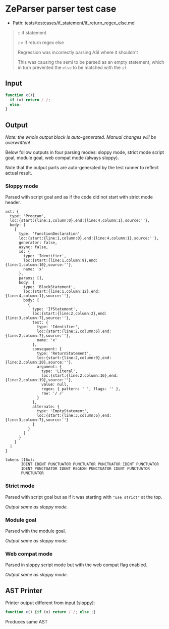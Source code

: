 # ZeParser parser test case

- Path: tests/testcases/if_statement/if_return_regex_else.md

> :: if statement
>
> ::> if return regex else
>
> Regression was incorrectly parsing ASI where it shouldn't
>
> This was causing the semi to be parsed as an empty statement, which in turn prevented the `else` to be matched with the `if`

## Input

`````js
function x(){
  if (x) return / /;
  else;
}
`````

## Output

_Note: the whole output block is auto-generated. Manual changes will be overwritten!_

Below follow outputs in four parsing modes: sloppy mode, strict mode script goal, module goal, web compat mode (always sloppy).

Note that the output parts are auto-generated by the test runner to reflect actual result.

### Sloppy mode

Parsed with script goal and as if the code did not start with strict mode header.

`````
ast: {
  type: 'Program',
  loc:{start:{line:1,column:0},end:{line:4,column:1},source:''},
  body: [
    {
      type: 'FunctionDeclaration',
      loc:{start:{line:1,column:0},end:{line:4,column:1},source:''},
      generator: false,
      async: false,
      id: {
        type: 'Identifier',
        loc:{start:{line:1,column:9},end:{line:1,column:10},source:''},
        name: 'x'
      },
      params: [],
      body: {
        type: 'BlockStatement',
        loc:{start:{line:1,column:12},end:{line:4,column:1},source:''},
        body: [
          {
            type: 'IfStatement',
            loc:{start:{line:2,column:2},end:{line:3,column:7},source:''},
            test: {
              type: 'Identifier',
              loc:{start:{line:2,column:6},end:{line:2,column:7},source:''},
              name: 'x'
            },
            consequent: {
              type: 'ReturnStatement',
              loc:{start:{line:2,column:9},end:{line:2,column:20},source:''},
              argument: {
                type: 'Literal',
                loc:{start:{line:2,column:16},end:{line:2,column:19},source:''},
                value: null,
                regex: { pattern: ' ', flags: '' },
                raw: '/ /'
              }
            },
            alternate: {
              type: 'EmptyStatement',
              loc:{start:{line:3,column:6},end:{line:3,column:7},source:''}
            }
          }
        ]
      }
    }
  ]
}

tokens (16x):
       IDENT IDENT PUNCTUATOR PUNCTUATOR PUNCTUATOR IDENT PUNCTUATOR
       IDENT PUNCTUATOR IDENT REGEXN PUNCTUATOR IDENT PUNCTUATOR
       PUNCTUATOR
`````

### Strict mode

Parsed with script goal but as if it was starting with `"use strict"` at the top.

_Output same as sloppy mode._

### Module goal

Parsed with the module goal.

_Output same as sloppy mode._

### Web compat mode

Parsed in sloppy script mode but with the web compat flag enabled.

_Output same as sloppy mode._

## AST Printer

Printer output different from input [sloppy]:

````js
function x() {if (x) return / /; else ;}
````

Produces same AST
